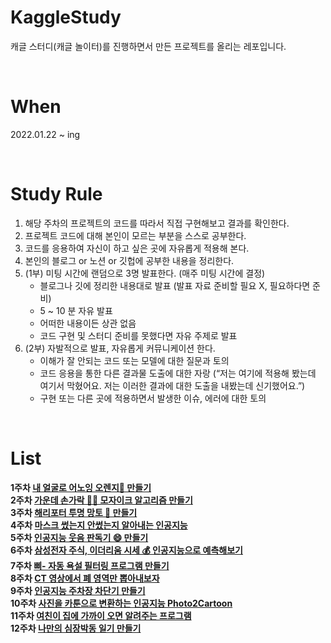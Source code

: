 # KaggleStudy
캐글 스터디(캐글 놀이터)를 진행하면서 만든 프로젝트를 올리는 레포입니다.       

<br>

# When
2022.01.22 ~ ing      

<br>

# Study Rule
1. 해당 주차의 프로젝트의 코드를 따라서 직접 구현해보고 결과를 확인한다.
2. 프로젝트 코드에 대해 본인이 모르는 부분을 스스로 공부한다.
3. 코드를 응용하여 자신이 하고 싶은 곳에 자유롭게 적용해 본다.
4. 본인의 블로그 or 노션 or 깃헙에 공부한 내용을 정리한다.
5. (1부) 미팅 시간에 랜덤으로 3명 발표한다. (매주 미팅 시간에 결정)
    - 블로그나 깃에 정리한 내용대로 발표 (발표 자료 준비할 필요 X, 필요하다면 준비)
    - 5 ~ 10 분 자유 발표
    - 어떠한 내용이든 상관 없음
    - 코드 구현 및 스터디 준비를 못했다면 자유 주제로 발표
6. (2부) 자발적으로 발표, 자유롭게 커뮤니케이션 한다.
    - 이해가 잘 안되는 코드 또는 모델에 대한 질문과 토의
    - 코드 응용을 통한 다른 결과물 도출에 대한 자랑 (“저는 여기에 적용해 봤는데 여기서 막혔어요. 저는 이러한 결과에 대한 도출을 내봤는데 신기했어요.”)
    - 구현 또는 다른 곳에 적용하면서 발생한 이슈, 에러에 대한 토의     

<br>

# List
**1주차 [내 얼굴로 어노잉 오렌지🍊 만들기](https://youtu.be/9VYUXchrMcM)**     
**2주차 [가운데 손가락 🖕🏻 모자이크 알고리즘 만들기](https://youtu.be/tQeuPrX821w)**     
**3주차 [해리포터 투명 망토 🧙 만들기](https://youtu.be/suytB_6aS6M)**       
**4주차 [마스크 썼는지 안썼는지 알아내는 인공지능](https://youtu.be/ncIyy1doSJ8)**     
**5주차 [인공지능 웃음 판독기 😄  만들기](https://youtu.be/GrN1tKjVBM8)**     
**6주차 [삼성전자 주식, 이더리움 시세 💰 인공지능으로 예측해보기](https://youtu.be/sG_WeGbZ9A4)**       
**7주차 [삐- 자동 욕설 필터링 프로그램 만들기](https://youtu.be/J01pGSPOQTk)**       
**8주차 [CT 영상에서 폐 영역만 뽑아내보자](https://youtu.be/z8lK69BQ0VE)**       
**9주차 [인공지능 주차장 차단기 만들기](https://youtu.be/mmFrZV1iH0c)**      
**10주차 [사진을 카툰으로 변환하는 인공지능 Photo2Cartoon](https://youtu.be/fDFvkcxxg-8)**      
**11주차 [여친이 집에 가까이 오면 알려주는 프로그램](https://youtu.be/a0t93T2TJLw)**     
**12주차 [나만의 심장박동 일기 만들기](https://youtu.be/Jz6OSzHrbfs)** 
